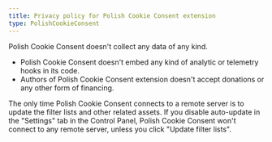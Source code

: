 ```yaml
---
title: Privacy policy for Polish Cookie Consent extension
type: PolishCookieConsent
---
```


Polish Cookie Consent doesn't collect any data of any kind.

* Polish Cookie Consent doesn't embed any kind of analytic or telemetry hooks in its code.
* Authors of Polish Cookie Consent extension doesn't accept donations or any other form of financing.

The only time Polish Cookie Consent connects to a remote server is to update the filter lists and other related assets. If you disable auto-update in the "Settings" tab in the Control Panel, Polish Cookie Consent won't connect to any remote server, unless you click "Update filter lists".
